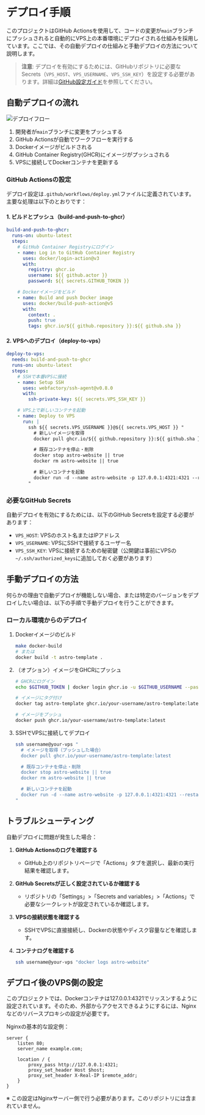# デプロイ手順

このプロジェクトはGitHub Actionsを使用して、コードの変更が`main`ブランチにプッシュされると自動的にVPS上の本番環境にデプロイされる仕組みを採用しています。ここでは、その自動デプロイの仕組みと手動デプロイの方法について説明します。

> **注意**: デプロイを有効にするためには、GitHubリポジトリに必要なSecrets（`VPS_HOST`、`VPS_USERNAME`、`VPS_SSH_KEY`）を設定する必要があります。詳細は[GitHub設定ガイド](./07_github-setup.md)を参照してください。

## 自動デプロイの流れ

![デプロイフロー](https://via.placeholder.com/800x400?text=デプロイフロー図)

1. 開発者が`main`ブランチに変更をプッシュする
2. GitHub Actionsが自動でワークフローを実行する
3. Dockerイメージがビルドされる
4. GitHub Container Registry(GHCR)にイメージがプッシュされる
5. VPSに接続してDockerコンテナを更新する

### GitHub Actionsの設定

デプロイ設定は`.github/workflows/deploy.yml`ファイルに定義されています。主要な処理は以下のとおりです：

#### 1. ビルドとプッシュ（build-and-push-to-ghcr）

```yaml
build-and-push-to-ghcr:
  runs-on: ubuntu-latest
  steps:
    # GitHub Container Registryにログイン
    - name: Log in to GitHub Container Registry
      uses: docker/login-action@v3
      with:
        registry: ghcr.io
        username: ${{ github.actor }}
        password: ${{ secrets.GITHUB_TOKEN }}

    # Dockerイメージをビルド
    - name: Build and push Docker image
      uses: docker/build-push-action@v5
      with:
        context: .
        push: true
        tags: ghcr.io/${{ github.repository }}:${{ github.sha }}
```

#### 2. VPSへのデプロイ（deploy-to-vps）

```yaml
deploy-to-vps:
  needs: build-and-push-to-ghcr
  runs-on: ubuntu-latest
  steps:
    # SSHで本番VPSに接続
    - name: Setup SSH
      uses: webfactory/ssh-agent@v0.8.0
      with:
        ssh-private-key: ${{ secrets.VPS_SSH_KEY }}

    # VPS上で新しいコンテナを起動
    - name: Deploy to VPS
      run: |
        ssh ${{ secrets.VPS_USERNAME }}@${{ secrets.VPS_HOST }} "
          # 新しいイメージを取得
          docker pull ghcr.io/${{ github.repository }}:${{ github.sha }}

          # 既存コンテナを停止・削除
          docker stop astro-website || true
          docker rm astro-website || true

          # 新しいコンテナを起動
          docker run -d --name astro-website -p 127.0.0.1:4321:4321 --restart=unless-stopped ghcr.io/${{ github.repository }}:${{ github.sha }}
        "
```

### 必要なGitHub Secrets

自動デプロイを有効にするためには、以下のGitHub Secretsを設定する必要があります：

- `VPS_HOST`: VPSのホスト名またはIPアドレス
- `VPS_USERNAME`: VPSにSSHで接続するユーザー名
- `VPS_SSH_KEY`: VPSに接続するための秘密鍵（公開鍵は事前にVPSの`~/.ssh/authorized_keys`に追加しておく必要があります）

## 手動デプロイの方法

何らかの理由で自動デプロイが機能しない場合、または特定のバージョンをデプロイしたい場合は、以下の手順で手動デプロイを行うことができます。

### ローカル環境からのデプロイ

1. Dockerイメージのビルド

   ```bash
   make docker-build
   # または
   docker build -t astro-template .
   ```

2. （オプション）イメージをGHCRにプッシュ

   ```bash
   # GHCRにログイン
   echo $GITHUB_TOKEN | docker login ghcr.io -u $GITHUB_USERNAME --password-stdin

   # イメージにタグ付け
   docker tag astro-template ghcr.io/your-username/astro-template:latest

   # イメージをプッシュ
   docker push ghcr.io/your-username/astro-template:latest
   ```

3. SSHでVPSに接続してデプロイ

   ```bash
   ssh username@your-vps "
     # イメージを取得（プッシュした場合）
     docker pull ghcr.io/your-username/astro-template:latest

     # 既存コンテナを停止・削除
     docker stop astro-website || true
     docker rm astro-website || true

     # 新しいコンテナを起動
     docker run -d --name astro-website -p 127.0.0.1:4321:4321 --restart=unless-stopped ghcr.io/your-username/astro-template:latest
   "
   ```

## トラブルシューティング

自動デプロイに問題が発生した場合：

1. **GitHub Actionsのログを確認する**
   - GitHub上のリポジトリページで「Actions」タブを選択し、最新の実行結果を確認します。

2. **GitHub Secretsが正しく設定されているか確認する**
   - リポジトリの「Settings」>「Secrets and variables」>「Actions」で必要なシークレットが設定されているか確認します。

3. **VPSの接続状態を確認する**
   - SSHでVPSに直接接続し、Dockerの状態やディスク容量などを確認します。

4. **コンテナログを確認する**

   ```bash
   ssh username@your-vps "docker logs astro-website"
   ```

## デプロイ後のVPS側の設定

このプロジェクトでは、Dockerコンテナは127.0.0.1:4321でリッスンするように設定されています。そのため、外部からアクセスできるようにするには、Nginxなどのリバースプロキシの設定が必要です。

Nginxの基本的な設定例：

```nginx
server {
    listen 80;
    server_name example.com;

    location / {
        proxy_pass http://127.0.0.1:4321;
        proxy_set_header Host $host;
        proxy_set_header X-Real-IP $remote_addr;
    }
}
```

※ この設定はNginxサーバー側で行う必要があります。このリポジトリには含まれていません。
